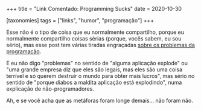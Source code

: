 +++
title = "Link Comentado: Programming Sucks"
date = 2020-10-30

[taxonomies]
tags = ["links", "humor", "programação"]
+++

Esse não é o tipo de coisa que eu normalmente compartilho, porque eu
normalmente compartilho coisas sérias (porque, vocês sabem, eu sou sério), mas
esse post tem várias tiradas engraçadas [sobre os problemas da
programação](https://www.stilldrinking.org/programming-sucks).

<!-- more -->

E eu não digo "problemas" no sentido de "alguma aplicação explode" ou "uma
grande empresa diz que eles são legais, mas eles são uma coisa terrível e só
querem destruir o mundo para obter mais lucros", mas sério no sentido de
"porque diabos a maldita aplicação está explodindo", numa explicação de
não-programadores.

Ah, e se você acha que as metáforas foram longe demais... não foram não.

<!--
vim:spelllang=pt:
-->
